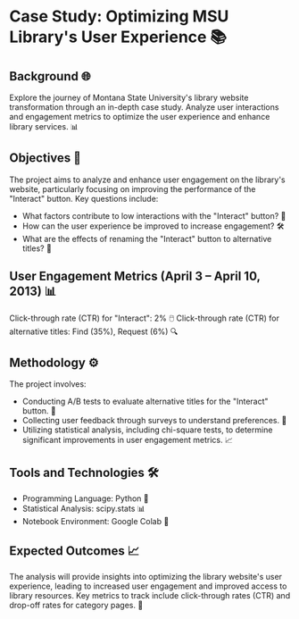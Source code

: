 # Case Study: Optimizing MSU Library's User Experience 📚

## Background 🌐
Explore the journey of Montana State University's library website transformation through an in-depth case study. Analyze user interactions and engagement metrics to optimize the user experience and enhance library services. 📊

## Objectives 🎯
The project aims to analyze and enhance user engagement on the library's website, particularly focusing on improving the performance of the "Interact" button. Key questions include:
- What factors contribute to low interactions with the "Interact" button? 🤔
- How can the user experience be improved to increase engagement? 🛠️
- What are the effects of renaming the "Interact" button to alternative titles? 🔄

## User Engagement Metrics (April 3 – April 10, 2013) 📊
Click-through rate (CTR) for "Interact": 2% 🖱️
Click-through rate (CTR) for alternative titles: Find (35%), Request (6%) 🔍

## Methodology ⚙️
The project involves:
- Conducting A/B tests to evaluate alternative titles for the "Interact" button. 🧪
- Collecting user feedback through surveys to understand preferences. 📝
- Utilizing statistical analysis, including chi-square tests, to determine significant improvements in user engagement metrics. 📈

## Tools and Technologies 🛠️
- Programming Language: Python 🐍
- Statistical Analysis: scipy.stats 📊
- Notebook Environment: Google Colab 📒

## Expected Outcomes 📈
The analysis will provide insights into optimizing the library website's user experience, leading to increased user engagement and improved access to library resources. Key metrics to track include click-through rates (CTR) and drop-off rates for category pages. 🎯

